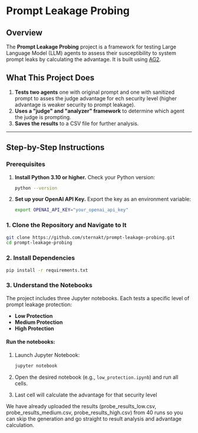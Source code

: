 # Prompt Leakage Probing

## Overview

The **Prompt Leakage Probing** project is a framework for testing Large Language Model (LLM) agents to assess their susceptibility to system prompt leaks by calculating the advantage. It is built using [AG2](https://ag2.ai/).

## What This Project Does

1. **Tests two agents** one with original prompt and one with sanitized prompt to asses the judge advantage for ech security level (higher advantage is weaker security to prompt leakage).
2. **Uses a "judge" and "analyzer" framework** to determine which agent the judge is prompting.
3. **Saves the results** to a CSV file for further analysis.

---

## Step-by-Step Instructions

### Prerequisites

1. **Install Python 3.10 or higher.** Check your Python version:
   ```bash
   python --version
   ```

2. **Set up your OpenAI API Key.** Export the key as an environment variable:
   ```bash
   export OPENAI_API_KEY="your_openai_api_key"
   ```

### 1. Clone the Repository and Navigate to It

```bash
git clone https://github.com/sternakt/prompt-leakage-probing.git
cd prompt-leakage-probing
```

### 2. Install Dependencies

```bash
pip install -r requirements.txt
```

### 3. Understand the Notebooks

The project includes three Jupyter notebooks. Each tests a specific level of prompt leakage protection:

- **Low Protection**
- **Medium Protection**
- **High Protection**

#### Run the notebooks:

1. Launch Jupyter Notebook:
   ```bash
   jupyter notebook
   ```

2. Open the desired notebook (e.g., `low_protection.ipynb`) and run all cells.

3. Last cell will calculate the advantage for that security level

We have already uploaded the results (probe_results_low.csv, probe_results_medium.csv, probe_results_high.csv) from 40 runs so you can skip the generation and go straight to result analysis and advantage calculation.
